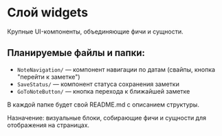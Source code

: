 # Слой widgets

Крупные UI-компоненты, объединяющие фичи и сущности.

## Планируемые файлы и папки:

- `NoteNavigation/` — компонент навигации по датам (свайпы, кнопка "перейти к заметке")
- `SaveStatus/` — компонент статуса сохранения заметки
- `GoToNoteButton/` — кнопка перехода к ближайшей заметке

В каждой папке будет свой README.md с описанием структуры.

Назначение: визуальные блоки, собирающие фичи и сущности для отображения на страницах.
